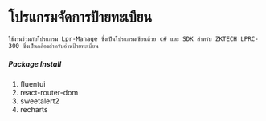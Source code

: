 # โปรแกรมจัดการป้ายทะเบียน
`ใช้งานร่วมกับโปรแกรม Lpr-Manage ซึ่งเป็นโปรแกรมเขียนด้วย c# และ SDK สำหรับ ZKTECH LPRC-300 ซึ่งเป็นกล้องสำหรับอ่านป้ายทะเบียน`

<h5>Package Install</h5>
<ol>
    <li>fluentui
    <li>react-router-dom
    <li>sweetalert2
    <li>recharts
</ol>
